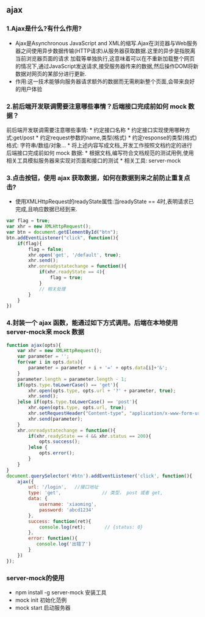 ## ajax

### 1.Ajax是什么?有什么作用?

* Ajax是Asynchronous JavaScript and XML的缩写.Ajax在浏览器与Web服务器之间使用异步数据传输(HTTP请求)从服务器获取数据.这里的异步是指脱离当前浏览器页面的请求 加载等单独执行,这意味着可以在不重新加载整个网页的情况下,通过JavaScript发送请求,接受服务器传来的数据,然后操作DOM将新数据对网页的某部分进行更新.
* 作用:这一技术能够向服务器请求额外的数据而无需刷新整个页面,会带来良好的用户体验

### 2.前后端开发联调需要注意哪些事情？后端接口完成前如何 mock 数据？

前后端开发联调需要注意哪些事情:
    * 约定接口名称
    * 约定接口实现使用哪种方式:get/post
    * 约定request参数的name,类型(格式)
    * 约定response的类型(格式)格式: 字符串/数组/对象...
    * 将上述内容写成文档,,开发工作按照文档约定的进行
后端接口完成前如何 mock 数据:
    * 根据文档,编写符合文档规范的测试用例,使用相关工具模拟服务器来实现对页面和接口的测试
    * 相关工具: server-mock

### 3.点击按钮，使用 ajax 获取数据，如何在数据到来之前防止重复点击?

* 使用XMLHttpRequest的readyState属性:当readyState == 4时,表明请求已完成,且响应数据已经到来.

```JavaScript
var flag = true;
var xhr = new XMLHttpRequest();
var btn = document.getElementById("btn");
btn.addEventListener("click", function(){
    if(flag){
        flag = false;
        xhr.open('get', '/default', true);
        xhr.send();
        xhr.onreadystatechange = function(){
            if(xhr.readyState == 4){
                flag = true;
            }
            // 相关处理
        }    
    }
})
```


### 4.封装一个 ajax 函数，能通过如下方式调用。后端在本地使用server-mock来 mock 数据

```JavaScript
function ajax(opts){
    var xhr = new XMLHttpRequest();
    var parameter = '';
    for(var i in opts.data){
        parameter = parameter + i + '=' + opts.data[i]+'&';
    }
    parameter.length = parameter.length - 1;
    if(opts.type.toLowerCase() == 'get'){
        xhr.open(opts.type, opts.url + '?' + parameter, true);
        xhr.send();  
    }else if(opts.type.toLowerCase() == 'post'){
        xhr.open(opts.type, opts.url, true);
        xhr.setRequestHeader("Content-type", "application/x-www-form-urlencoded");
        xhr.send(parameter);
    }
    xhr.onreadystatechange = function(){
        if(xhr.readyState == 4 && xhr.status == 200){
            opts.success();
        }else {
            opts.error();
        }
    }    
}
document.querySelector('#btn').addEventListener('click', function(){
    ajax({
        url: '/login',   //接口地址
        type: 'get',               // 类型， post 或者 get,
        data: {
            username: 'xiaoming',
            password: 'abcd1234'
        },
        success: function(ret){
            console.log(ret);       // {status: 0}
        },
        error: function(){
           console.log('出错了')
        }
    })
});
```

### server-mock的使用

* npm install -g server-mock 安装工具
* mock init 初始化范例
* mock start 启动服务器


